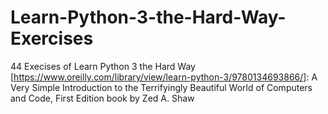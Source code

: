# Learn-Python-3-the-Hard-Way-Exercises
44 Execises of Learn Python 3 the Hard Way [https://www.oreilly.com/library/view/learn-python-3/9780134693866/]: A Very Simple Introduction to the Terrifyingly Beautiful World of Computers and Code, First Edition book
by Zed A. Shaw
